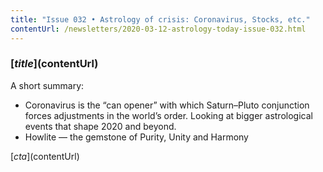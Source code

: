 ```yaml
---
title: "Issue 032 • Astrology of crisis: Coronavirus, Stocks, etc."
contentUrl: /newsletters/2020-03-12-astrology-today-issue-032.html
---
```


### [$title]($contentUrl)

A short summary:

* Coronavirus is the “can opener” with which Saturn–Pluto conjunction forces adjustments in the world’s order. Looking at bigger astrological events that shape 2020 and beyond.
* Howlite — the gemstone of Purity, Unity and Harmony

[$cta]($contentUrl)